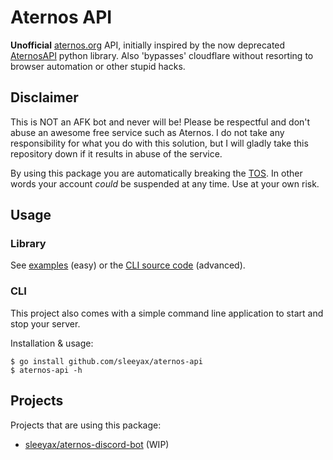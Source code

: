 # Aternos API
**Unofficial** [aternos.org](https://aternos.org/) API, initially inspired by the now deprecated [AternosAPI](https://github.com/Duerocraft/AternosAPI) python library. Also 'bypasses' cloudflare without resorting to browser automation or other stupid hacks.

## Disclaimer
This is NOT an AFK bot and never will be! Please be respectful and don't abuse an awesome free service such as Aternos. I do not take any responsibility for what you do with this solution, but I will gladly take this repository down if it results in abuse of the service.

By using this package you are automatically breaking the [TOS](https://aternos.gmbh/en/aternos/terms). In other words your account *could* be suspended at any time. Use at your own risk.

## Usage
### Library
See [examples](./examples) (easy) or the [CLI source code](./cmd) (advanced).

### CLI
This project also comes with a simple command line application to start and stop your server.

Installation & usage:
```
$ go install github.com/sleeyax/aternos-api
$ aternos-api -h
```

## Projects
Projects that are using this package:
* [sleeyax/aternos-discord-bot](https://github.com/sleeyax/aternos-discord-bot) (WIP)

